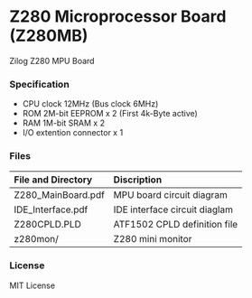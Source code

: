 # Z280 Microprocessor Board (Z280MB) 
Zilog Z280 MPU Board
### Specification
- CPU clock 12MHz (Bus clock 6MHz)
- ROM 2M-bit EEPROM x 2 (First 4k-Byte active) 
- RAM 1M-bit SRAM x 2
- I/O extention connector x 1

### Files   
|File and Directory|Discription|
|:---|:---|
| Z280_MainBoard.pdf | MPU board circuit diagram |
| IDE_Interface.pdf | IDE interface circuit diaglam |
| Z280CPLD.PLD | ATF1502 CPLD definition file |
| z280mon/ | Z280 mini monitor |

### License
MIT License


